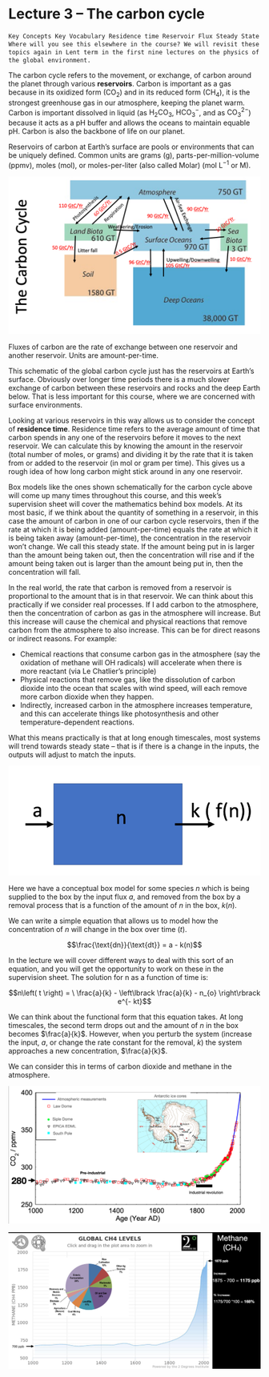 # Lecture 3 – The carbon cycle 

```{rubric}
Key Concepts Key Vocabulary Residence time Reservoir Flux Steady State Where will you see this elsewhere in the course? We will revisit these topics again in Lent term in the first nine lectures on the physics of the global environment.
```

The carbon cycle refers to the movement, or exchange, of carbon around the planet through various **reservoirs**.
Carbon is important as a gas because in its oxidized form ($\mathrm{CO_2}$) and in its reduced form ($\mathrm{CH_4}$), it is the strongest greenhouse gas in our atmosphere, keeping the planet warm.
Carbon is important dissolved in liquid (as $\mathrm{H_2CO_3}$, $\mathrm{HCO_3^-}$, and as $\mathrm{CO_3^{2-}}$) because it acts as a pH buffer and allows the oceans to maintain equable pH.
Carbon is also the backbone of life on our planet.

Reservoirs of carbon at Earth’s surface are pools or environments that can be uniquely defined.
Common units are grams ($\mathrm{g}$), parts-per-million-volume ($\mathrm{ppmv}$), moles ($\mathrm{mol}$), or moles-per-liter (also called Molar) ($\mathrm{mol \ L^{-1}}$ or $\mathrm{M}$).

![figure1](figures/figure1.png)

Fluxes of carbon are the rate of exchange between one reservoir and another reservoir. Units are amount-per-time.

This schematic of the global carbon cycle just has the reservoirs at Earth’s surface.
Obviously over longer time periods there is a much slower exchange of carbon between these reservoirs and rocks and the deep Earth below. 
That is less important for this course, where we are concerned with surface environments.

Looking at various reservoirs in this way allows us to consider the concept of **residence time**.
Residence time refers to the average amount of time that carbon spends in any one of the reservoirs before it moves to the next reservoir.
We can calculate this by knowing the amount in the reservoir (total number of moles, or grams) and dividing it by the rate that it is taken from or added to the reservoir (in mol or gram per time).
This gives us a rough idea of how long carbon might stick around in any one reservoir.

Box models like the ones shown schematically for the carbon cycle above will come up many times throughout this course, and this week’s supervision sheet will cover the mathematics behind box models.
At its most basic, if we think about the quantity of something in a reservoir, in this case the amount of carbon in one of our carbon cycle reservoirs, then if the rate at which it is being added (amount-per-time) equals the rate at which it is being taken away (amount-per-time), the concentration in the reservoir won’t change.
We call this steady state.
If the amount being put in is larger than the amount being taken out, then the concentration will rise and if the amount being taken out is larger than the amount being put in, then the concentration will fall.

In the real world, the rate that carbon is removed from a reservoir is proportional to the amount that is in that reservoir.
We can think about this practically if we consider real processes.
If I add carbon to the atmosphere, then the concentration of carbon as gas in the atmosphere will increase.
But this increase will cause the chemical and physical reactions that remove carbon from the atmosphere to also increase.
This can be for direct reasons or indirect reasons.
For example:

- Chemical reactions that consume carbon gas in the atmosphere (say the oxidation of methane will $\mathrm{OH}$ radicals) will accelerate when there is more reactant (via Le Chatlier’s principle)
- Physical reactions that remove gas, like the dissolution of carbon dioxide into the ocean that scales with wind speed, will each remove more carbon dioxide when they happen.
- Indirectly, increased carbon in the atmosphere increases temperature, and this can accelerate things like photosynthesis and other temperature-dependent reactions.

What this means practically is that at long enough timescales, most systems will trend towards steady state – that is if there is a change in the inputs, the outputs will adjust to match the inputs.

![figure5](figures/figure2.png)

Here we have a conceptual box model for some species $n$ which is being supplied to the box by the input flux $a$, and removed from the box by a removal process that is a function of the amount of $n$ in the box, $k(n)$.

We can write a simple equation that allows us to model how the concentration of $n$ will change in the box over time ($t$).

$$\frac{\text{dn}}{\text{dt}} = a - k(n)$$

In the lecture we will cover different ways to deal with this sort of an equation, and you will get the opportunity to work on these in the supervision sheet.
The solution for n as a function of time is:

$$n\left( t \right) = \ \frac{a}{k} - \left\lbrack \frac{a}{k} - n_{o} \right\rbrack e^{- kt}$$

We can think about the functional form that this equation takes.
At long timescales, the second term drops out and the amount of $n$ in the box becomes $\frac{a}{k}$.
However, when you perturb the system (increase the input, $a$, or change the rate constant for the removal, $k$) the system approaches a new concentration, $\frac{a}{k}$.

We can consider this in terms of carbon dioxide and methane in the atmosphere.

![figure6](figures/figure3.png)

![figure7](figures/figure4.png)
